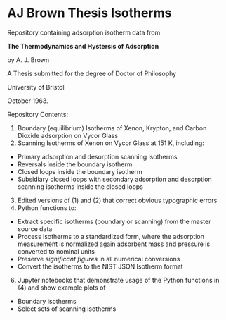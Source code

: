 # AJ Brown Thesis Isotherms

Repository containing adsorption isotherm data from

**The Thermodynamics and Hystersis of Adsorption**

by A. J. Brown

A Thesis submitted for the degree of Doctor of Philosophy

University of Bristol

October 1963.

Repository Contents:
1. Boundary (equilibrium) Isotherms of Xenon, Krypton, and Carbon Dioxide adsorption on Vycor Glass
2. Scanning Isotherms of Xenon on Vycor Glass at 151 K, including:
- Primary adsorption and desorption scanning isotherms
- Reversals inside the boundary isotherm
- Closed loops inside the boundary isotherm
- Subsidiary closed loops with secondary adsorption and desorption scanning isotherms inside the closed loops
3. Edited versions of (1) and (2) that correct obvious typographic errors
4. Python functions to:
- Extract specific isotherms (boundary or scanning) from the master source data
- Process isotherms to a standardized form, where the adsorption measurement is normalized again adsorbent mass and pressure is converted to nominal units
- Preserve _significant figures_ in all numerical conversions
- Convert the isotherms to the NIST JSON Isotherm format
6. Jupyter notebooks that demonstrate usage of the Python functions in (4) and show example plots of
- Boundary isotherms
- Select sets of scanning isotherms 
